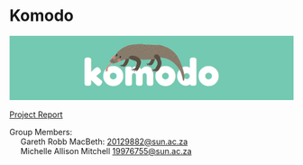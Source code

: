 # Komodo

![](FINALKOMLOGOEVER.png)

[Project Report](19976755_20129882_CS354_Project1.pdf)

Group Members: \
&nbsp;&nbsp;&nbsp;&nbsp; Gareth Robb MacBeth: <20129882@sun.ac.za> \
&nbsp;&nbsp;&nbsp;&nbsp; Michelle Allison Mitchell <19976755@sun.ac.za>